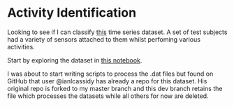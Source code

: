 # Activity Identification

Looking to see if I can classify [this](http://archive.ics.uci.edu/ml/datasets/PAMAP2+Physical+Activity+Monitoring) time series dataset. A set of test subjects had a variety of sensors attached to them whilst perfoming various activities. 

Start by exploring the dataset in [this notebook](descending_stairs_plot.ipynb).

I was about to start writing scripts to process the .dat files but found on GitHub that user @ianlcassidy has already a repo for this dataset. His original repo is forked to my master branch and this dev branch retains the file which processes the datasets while all others for now are deleted. 